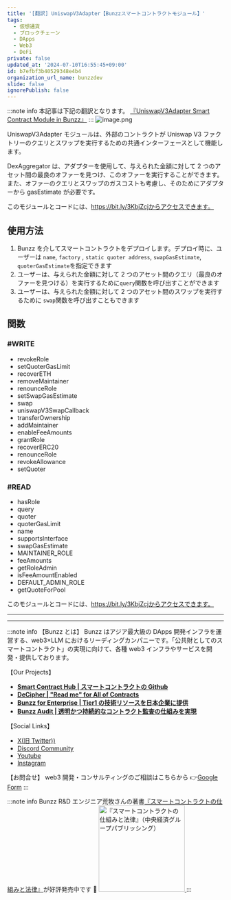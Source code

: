 ```yaml
---
title: '[翻訳] UniswapV3Adapter【Bunzzスマートコントラクトモジュール】'
tags:
  - 仮想通貨
  - ブロックチェーン
  - DApps
  - Web3
  - DeFi
private: false
updated_at: '2024-07-10T16:55:45+09:00'
id: b7efbf3b40529348e4b4
organization_url_name: bunzzdev
slide: false
ignorePublish: false
---
```

:::note info
本記事は下記の翻訳となります。
[『UniswapV3Adapter Smart Contract Module in Bunzz』](https://blog.bunzz.dev/uniswapv3adapter-smart-contract-module-in-bunzz/)
:::
![image.png](https://qiita-image-store.s3.ap-northeast-1.amazonaws.com/0/1926720/aa1bad7a-96a9-d0d2-aa20-db3f9b171a98.png)

UniswapV3Adapter モジュールは、外部のコントラクトが Uniswap V3 ファクトリーのクエリとスワップを実行するための共通インターフェースとして機能します。

DexAggregator は、アダプターを使用して、与えられた金額に対して 2 つのアセット間の最良のオファーを見つけ、このオファーを実行することができます。また、オファーのクエリとスワップのガスコストも考慮し、そのためにアダプターから gasEstimate が必要です。

このモジュールとコードには、https://bit.ly/3KbjZcjからアクセスできます。

## 使用方法

1. Bunzz を介してスマートコントラクトをデプロイします。デプロイ時に、ユーザーは `name`, `factory` , `static quoter address`, `swapGasEstimate`, `quoterGasEstimate`を指定できます
2. ユーザーは、与えられた金額に対して 2 つのアセット間のクエリ（最良のオファーを見つける）を実行するために`query`関数を呼び出すことができます
3. ユーザーは、与えられた金額に対して 2 つのアセット間のスワップを実行するために `swap`関数を呼び出すこともできます

## 関数

### #WRITE

- revokeRole
- setQuoterGasLimit
- recoverETH
- removeMaintainer
- renounceRole
- setSwapGasEstimate
- swap
- uniswapV3SwapCallback
- transferOwnership
- addMaintainer
- enableFeeAmounts
- grantRole
- recoverERC20
- renounceRole
- revokeAllowance
- setQuoter

### #READ

- hasRole
- query
- quoter
- quoterGasLimit
- name
- supportsInterface
- swapGasEstimate
- MAINTAINER_ROLE
- feeAmounts
- getRoleAdmin
- isFeeAmountEnabled
- DEFAULT_ADMIN_ROLE
- getQuoteForPool

このモジュールとコードには、https://bit.ly/3KbjZcjからアクセスできます。

---

---

:::note info
【Bunzz とは】
Bunzz はアジア最大級の DApps 開発インフラを運営する、web3×LLM におけるリーディングカンパニーです。「公共財としてのスマートコントラクト」の実現に向けて、各種 web3 インフラやサービスを開発・提供しております。

【Our Projects】

- **[Smart Contract Hub | スマートコントラクトの Github](https://www.bunzz.dev/)**
- **[DeCipher | "Read me" for All of Contracts](https://www.bunzz.dev/decipher)**
- **[Bunzz for Enterprise | Tier1 の技術リソースを日本企業に提供](https://enterprise.bunzz.dev/ja)**
- **[Bunzz Audit | 透明かつ持続的なコントラクト監査の仕組みを実現](hhttps://www.bunzz.dev/audit)**

【Social Links】

- [X(旧 Twitter))](https://twitter.com/BunzzDev)
- [Discord Community](https://t.co/6hHgssJdvW)
- [Youtube](https://www.youtube.com/@bunzzdev)
- [Instagram](https://www.instagram.com/bunzzdev/)

【お問合せ】
web3 開発・コンサルティングのご相談はこちらから 👉[Google Form](https://forms.gle/4tgQjWSw2MMMZW6E6)
:::

:::note info
Bunzz R&D エンジニア荒牧さんの著書[『スマートコントラクトの仕組みと法律』](https://amzn.to/3V03sNH)が好評発売中です 📕
<a href="https://amzn.to/3V03sNH" rel="nofollow" referrerpolicy="no-referrer-when-downgrade">
<img
    src="https://m.media-amazon.com/images/I/81wopoZ1K4L._SY522_.jpg"
    alt="『スマートコントラクトの仕組みと法律』（中央経済グループパブリッシング）"
    width="200px"
    height="auto"
    Style="border: 0px;"
  />
</a>
:::
